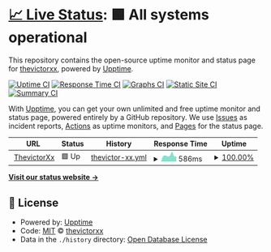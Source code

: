 # [📈 Live Status](https://thevictorxx.github.io/upptime): <!--live status--> **🟩 All systems operational**

This repository contains the open-source uptime monitor and status page for [thevictorxx](https://thevictorxx.github.io/upptime), powered by [Upptime](https://github.com/upptime/upptime).

[![Uptime CI](https://github.com/thevictorxx/upptime/workflows/Uptime%20CI/badge.svg)](https://github.com/thevictorxx/upptime/actions?query=workflow%3A%22Uptime+CI%22)
[![Response Time CI](https://github.com/thevictorxx/upptime/workflows/Response%20Time%20CI/badge.svg)](https://github.com/thevictorxx/upptime/actions?query=workflow%3A%22Response+Time+CI%22)
[![Graphs CI](https://github.com/thevictorxx/upptime/workflows/Graphs%20CI/badge.svg)](https://github.com/thevictorxx/upptime/actions?query=workflow%3A%22Graphs+CI%22)
[![Static Site CI](https://github.com/thevictorxx/upptime/workflows/Static%20Site%20CI/badge.svg)](https://github.com/thevictorxx/upptime/actions?query=workflow%3A%22Static+Site+CI%22)
[![Summary CI](https://github.com/thevictorxx/upptime/workflows/Summary%20CI/badge.svg)](https://github.com/thevictorxx/upptime/actions?query=workflow%3A%22Summary+CI%22)

With [Upptime](https://upptime.js.org), you can get your own unlimited and free uptime monitor and status page, powered entirely by a GitHub repository. We use [Issues](https://github.com/thevictorxx/upptime/issues) as incident reports, [Actions](https://github.com/thevictorxx/upptime/actions) as uptime monitors, and [Pages](https://thevictorxx.github.io/upptime) for the status page.

<!--start: status pages-->
<!-- This summary is generated by Upptime (https://github.com/upptime/upptime) -->
<!-- Do not edit this manually, your changes will be overwritten -->
<!-- prettier-ignore -->
| URL | Status | History | Response Time | Uptime |
| --- | ------ | ------- | ------------- | ------ |
| <img alt="" src="https://favicons.githubusercontent.com/thevictorxx.com" height="13"> [ThevictorXx](https://thevictorxx.com) | 🟩 Up | [thevictor-xx.yml](https://github.com/thevictorxx/upptime/commits/HEAD/history/thevictor-xx.yml) | <details><summary><img alt="Response time graph" src="./graphs/thevictor-xx/response-time-week.png" height="20"> 586ms</summary><br><a href="https://thevictorxx.github.io/upptime/history/thevictor-xx"><img alt="Response time 606" src="https://img.shields.io/endpoint?url=https%3A%2F%2Fraw.githubusercontent.com%2Fthevictorxx%2Fupptime%2FHEAD%2Fapi%2Fthevictor-xx%2Fresponse-time.json"></a><br><a href="https://thevictorxx.github.io/upptime/history/thevictor-xx"><img alt="24-hour response time 511" src="https://img.shields.io/endpoint?url=https%3A%2F%2Fraw.githubusercontent.com%2Fthevictorxx%2Fupptime%2FHEAD%2Fapi%2Fthevictor-xx%2Fresponse-time-day.json"></a><br><a href="https://thevictorxx.github.io/upptime/history/thevictor-xx"><img alt="7-day response time 586" src="https://img.shields.io/endpoint?url=https%3A%2F%2Fraw.githubusercontent.com%2Fthevictorxx%2Fupptime%2FHEAD%2Fapi%2Fthevictor-xx%2Fresponse-time-week.json"></a><br><a href="https://thevictorxx.github.io/upptime/history/thevictor-xx"><img alt="30-day response time 626" src="https://img.shields.io/endpoint?url=https%3A%2F%2Fraw.githubusercontent.com%2Fthevictorxx%2Fupptime%2FHEAD%2Fapi%2Fthevictor-xx%2Fresponse-time-month.json"></a><br><a href="https://thevictorxx.github.io/upptime/history/thevictor-xx"><img alt="1-year response time 606" src="https://img.shields.io/endpoint?url=https%3A%2F%2Fraw.githubusercontent.com%2Fthevictorxx%2Fupptime%2FHEAD%2Fapi%2Fthevictor-xx%2Fresponse-time-year.json"></a></details> | <details><summary><a href="https://thevictorxx.github.io/upptime/history/thevictor-xx">100.00%</a></summary><a href="https://thevictorxx.github.io/upptime/history/thevictor-xx"><img alt="All-time uptime 95.55%" src="https://img.shields.io/endpoint?url=https%3A%2F%2Fraw.githubusercontent.com%2Fthevictorxx%2Fupptime%2FHEAD%2Fapi%2Fthevictor-xx%2Fuptime.json"></a><br><a href="https://thevictorxx.github.io/upptime/history/thevictor-xx"><img alt="24-hour uptime 100.00%" src="https://img.shields.io/endpoint?url=https%3A%2F%2Fraw.githubusercontent.com%2Fthevictorxx%2Fupptime%2FHEAD%2Fapi%2Fthevictor-xx%2Fuptime-day.json"></a><br><a href="https://thevictorxx.github.io/upptime/history/thevictor-xx"><img alt="7-day uptime 100.00%" src="https://img.shields.io/endpoint?url=https%3A%2F%2Fraw.githubusercontent.com%2Fthevictorxx%2Fupptime%2FHEAD%2Fapi%2Fthevictor-xx%2Fuptime-week.json"></a><br><a href="https://thevictorxx.github.io/upptime/history/thevictor-xx"><img alt="30-day uptime 100.00%" src="https://img.shields.io/endpoint?url=https%3A%2F%2Fraw.githubusercontent.com%2Fthevictorxx%2Fupptime%2FHEAD%2Fapi%2Fthevictor-xx%2Fuptime-month.json"></a><br><a href="https://thevictorxx.github.io/upptime/history/thevictor-xx"><img alt="1-year uptime 95.55%" src="https://img.shields.io/endpoint?url=https%3A%2F%2Fraw.githubusercontent.com%2Fthevictorxx%2Fupptime%2FHEAD%2Fapi%2Fthevictor-xx%2Fuptime-year.json"></a></details>

<!--end: status pages-->

[**Visit our status website →**](https://thevictorxx.github.io/upptime)

## 📄 License

- Powered by: [Upptime](https://github.com/upptime/upptime)
- Code: [MIT](./LICENSE) © [thevictorxx](https://thevictorxx.github.io/upptime)
- Data in the `./history` directory: [Open Database License](https://opendatacommons.org/licenses/odbl/1-0/)
